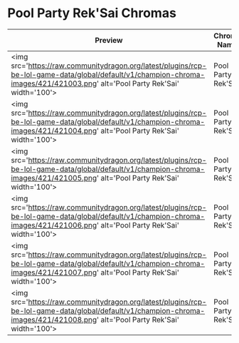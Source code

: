 # Pool Party Rek'Sai Chromas

| Preview | Chroma Name | Chroma ID |
|---|---|---|
| <img src='https://raw.communitydragon.org/latest/plugins/rcp-be-lol-game-data/global/default/v1/champion-chroma-images/421/421003.png' alt='Pool Party Rek'Sai' width='100'> | Pool Party Rek'Sai | 421003 |
| <img src='https://raw.communitydragon.org/latest/plugins/rcp-be-lol-game-data/global/default/v1/champion-chroma-images/421/421004.png' alt='Pool Party Rek'Sai' width='100'> | Pool Party Rek'Sai | 421004 |
| <img src='https://raw.communitydragon.org/latest/plugins/rcp-be-lol-game-data/global/default/v1/champion-chroma-images/421/421005.png' alt='Pool Party Rek'Sai' width='100'> | Pool Party Rek'Sai | 421005 |
| <img src='https://raw.communitydragon.org/latest/plugins/rcp-be-lol-game-data/global/default/v1/champion-chroma-images/421/421006.png' alt='Pool Party Rek'Sai' width='100'> | Pool Party Rek'Sai | 421006 |
| <img src='https://raw.communitydragon.org/latest/plugins/rcp-be-lol-game-data/global/default/v1/champion-chroma-images/421/421007.png' alt='Pool Party Rek'Sai' width='100'> | Pool Party Rek'Sai | 421007 |
| <img src='https://raw.communitydragon.org/latest/plugins/rcp-be-lol-game-data/global/default/v1/champion-chroma-images/421/421008.png' alt='Pool Party Rek'Sai' width='100'> | Pool Party Rek'Sai | 421008 |
